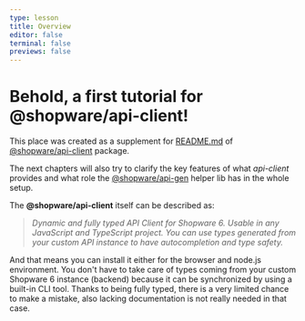 ```yaml
---
type: lesson
title: Overview
editor: false
terminal: false
previews: false
---
```




# Behold, a first tutorial for @shopware/api-client!

This place was created as a supplement for [README.md](https://frontends.shopware.com/packages/api-client.html) of [@shopware/api-client](https://www.npmjs.com/package/@shopware/api-client) package.  

The next chapters will also try to clarify the key features of what _api-client_ provides and what role the [@shopware/api-gen](https://www.npmjs.com/package/@shopware/api-gen) helper lib has in the whole setup.

The **@shopware/api-client** itself can be described as: 
> _Dynamic and fully typed API Client for Shopware 6. Usable in any JavaScript and TypeScript project. You can use types generated from your custom API instance to have autocompletion and type safety._ 

And that means you can install it either for the browser and node.js environment. You don't have to take care of types coming from your custom Shopware 6 instance (backend) because it can be synchronized by using a built-in CLI tool. Thanks to being fully typed, there is a very limited chance to make a mistake, also lacking documentation is not really needed in that case.
